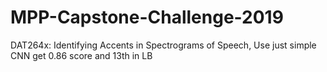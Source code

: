# MPP-Capstone-Challenge-2019
DAT264x: Identifying Accents in Spectrograms of Speech, Use just simple CNN get 0.86 score and 13th in LB
